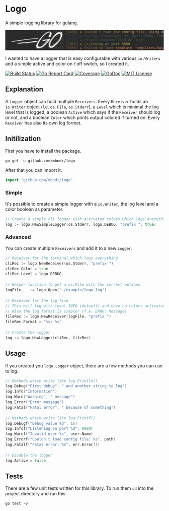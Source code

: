 # Logo


A simple logging library for golang.

![banner](./banner.png)

I wanted to have a logger that is easy configurable with various `io.Writers` and a simple active and color on / off switch, so I created it.

[![Build Status](https://travis-ci.org/mbndr/logo.svg?branch=master)](https://travis-ci.org/mbndr/logo)
[![Go Report Card](https://goreportcard.com/badge/github.com/mbndr/logo)](https://goreportcard.com/report/github.com/mbndr/logo)
[![Coverage](https://gocover.io/_badge/github.com/mbndr/logo)](https://gocover.io/github.com/mbndr/logo)
[![GoDoc](https://godoc.org/github.com/mbndr/logo?status.svg)](https://godoc.org/github.com/mbndr/logo)
[![MIT License](https://img.shields.io/badge/license-MIT-blue.svg)](https://github.com/mbndr/logo/blob/master/LICENSE)

## Explanation
A `Logger` object can hold multiple `Receivers`. Every `Receiver` holds an `io.Writer` object (f.e. `os.File`, `os.Stderr`), a `Level` which is minimal the log level that is logged, a boolean `Active` which says if the `Receiver` should log or not, and a boolean `Color` which prints output colored if turned on. Every `Receiver` has also its own log format.

## Initilization

First you have to install the package.
```
go get -u github.com/mbndr/logo
```
After that you can import it.
```go
import "github.com/mbndr/logo"
```

### Simple
It's possible to create a simple logger with a `io.Writer`, the log level and a color boolean as parameter.
```go
// Create a simple cli logger with activated colors which logs everything
log := logo.NewSimpleLogger(os.Stderr, logo.DEBUG, "prefix ", true)
```

### Advanced
You can create multiple `Receivers` and add it to a new `Logger`.
```go
// Receiver for the terminal which logs everything
cliRec := logo.NewReceiver(os.Stderr, "prefix ")
cliRec.Color = true
cliRec.Level = logo.DEBUG

// Helper function to get a os.File with the correct options
logFile, _ := logo.Open("./example/logo.log")

// Receiver for the log file
// This will log with level INFO (default) and have no colors activated
// Also the log format is simpler (f.e. ERRO: Message)
fileRec := logo.NewReceiver(logFile, "prefix ")
fileRec.Format = "%s: %s"

// Create the logger
log := logo.NewLogger(cliRec, fileRec)
```

## Usage
If you created you `logo.Logger` object, there are a few methods you can use to log.
```go
// Methods which write like log.Println()
log.Debug("First debug", " and another string to log")
log.Info("Information")
log.Warn("Warning", " message")
log.Error("Error message")
log.Fatal("Fatal error", " because of something")

// Methods which write like log.Printf()
log.Debugf("Debug value %d", 16)
log.Infof("Listening on port %d", 8080)
log.Warnf("Invalid user %s", user.Name)
log.Errorf("Couldn't load config file: %s", path)
log.Fatalf("Fatal error: %s", err.Error())

// Disable the logger
log.Active = false
```

## Tests
There are a few unit tests written for this library. To run them `cd` into the project directory and run this.
```
go test -v
```
